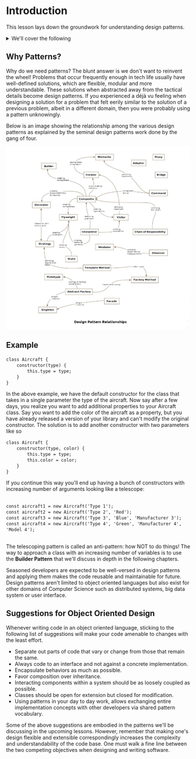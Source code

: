 # Introduction
This lesson lays down the groundwork for understanding design patterns.

<details>

<summary>We'll cover the following</summary>


* Why Patterns?
* Example
* Suggestions for Object Oriented Design 


</details>

## Why Patterns?
Why do we need patterns? The blunt answer is we don't want to reinvent the wheel!
Problems that occur frequently enough in tech life usually have well-defined solutions,
which are flexible, modular and more understandable. These solutions when abstracted
away from the tactical details become design patterns. If you experienced a déjà vu feeling
when designing a solution for a problem that felt eerily similar to the solution of a previous
problem, albeit in a different domain, then you were probably using a pattern unknowingly.

Below is an image showing the relationship among the various design patterns as
explained by the seminal design patterns work done by the gang of four.

![Design Pattern Relationships.](/public/images/softwaredesignpatterns.jpg)

## Example
```
class Aircraft {
    constructor(type) {
        this.type = type;
    }
}
```

In the above example, we have the default constructor for the class that takes in a single parameter the type of the
aircraft. Now say after a few days, you realize you want to add additional properties to your Aircraft class. Say you want
to add the color of the aircraft as a property, but you have already released a version of your library and can't modify the
original constructor. The solution is to add another constructor with two parameters like so

```
class Aircraft {
    constructor(type, color) {
        this.type = type;
        this.color = color;
    }
}
```

If you continue this way you'll end up having a bunch of constructors with increasing number of arguments looking like a
telescope:

```

const aircraft1 = new Aircraft('Type 1');
const aircraft2 = new Aircraft('Type 2', 'Red');
const aircraft3 = new Aircraft('Type 3', 'Blue', 'Manufacturer 3');
const aircraft4 = new Aircraft('Type 4', 'Green', 'Manufacturer 4', 'Model 4');
  
```
The telescoping pattern is called an anti-pattern: how NOT to do things! The way to approach a class with an increasing
number of variables is to use the **Builder Pattern** that we'll discuss in depth in the following chapters.

Seasoned developers are expected to be well-versed in design patterns and applying them makes the code reusable and
maintainable for future. Design patterns aren't limited to object oriented languages but also exist for other domains of
Computer Science such as distributed systems, big data system or user interface.

## Suggestions for Object Oriented Design
Whenever writing code in an object oriented language, sticking to the following list of suggestions will make your code
amenable to changes with the least effort.

* Separate out parts of code that vary or change from those that remain the same.
* Always code to an interface and not against a concrete implementation.
* Encapsulate behaviors as much as possible.
* Favor composition over inheritance.
* Interacting components within a system should be as loosely coupled as possible.
* Classes should be open for extension but closed for modification.
* Using patterns in your day to day work, allows exchanging entire implementation concepts with other developers via shared pattern vocabulary.

Some of the above suggestions are embodied in the patterns we'll be discussing in the upcoming lessons. However, remember
that making one's design flexible and extensible correspondingly increases the complexity and understandability of the code
base. One must walk a fine line between the two competing objectives when designing and writing software.
